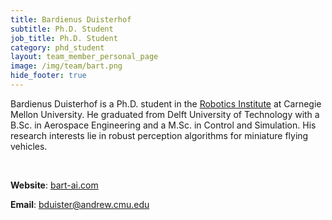```yaml
---
title: Bardienus Duisterhof
subtitle: Ph.D. Student
job_title: Ph.D. Student
category: phd_student
layout: team_member_personal_page
image: /img/team/bart.png
hide_footer: true
---
```


Bardienus Duisterhof is a Ph.D. student in the [Robotics Institute](https://www.ri.cmu.edu "Robotics Institute Homepage") at Carnegie Mellon University. He graduated from Delft University of Technology with a B.Sc. in Aerospace Engineering and a M.Sc. in Control and Simulation. His research interests lie in robust perception algorithms for miniature flying vehicles.

<br>

**Website**: [bart-ai.com](https://bart-ai.com)

**Email**: [bduister@andrew.cmu.edu](mailto:bduister@andrew.cmu.edu)



